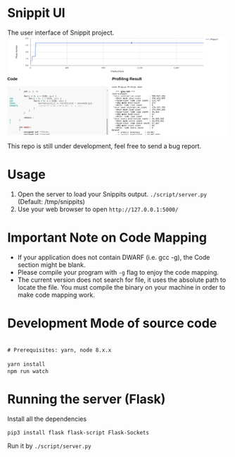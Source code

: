 # Snippit UI
The user interface of Snippit project.
![Image of Snippit](/images/snippit.png?raw=true "Sample Image")

This repo is still under development, feel free to send a bug report.

# Usage
1. Open the server to load your Snippits output. `./script/server.py` (Default: /tmp/snippits)
2. Use your web browser to open `http://127.0.0.1:5000/`

# Important Note on Code Mapping
* If your application does not contain DWARF (i.e. gcc -g), the Code section might be blank.
* Please compile your program with `-g` flag to enjoy the code mapping.
* The current version does not search for file, it uses the absolute path to locate the file.
You must compile the binary on your machine in order to make code mapping work.

# Development Mode of source code
```

# Prerequisites: yarn, node 8.x.x

yarn install
npm run watch
```

# Running the server (Flask)
Install all the dependencies
```
pip3 install flask flask-script Flask-Sockets
```
Run it by `./script/server.py`
